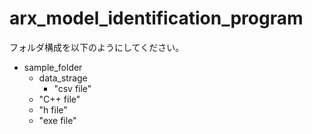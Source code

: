 # arx_model_identification_program

フォルダ構成を以下のようにしてください。
- sample_folder
  - data_strage
    - "csv file"
  - "C++ file"
  - "h file"
  - "exe file"
